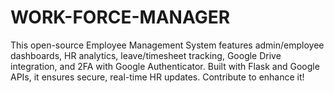# WORK-FORCE-MANAGER
This open-source Employee Management System features admin/employee dashboards, HR analytics, leave/timesheet tracking, Google Drive integration, and 2FA with Google Authenticator. Built with Flask and Google APIs, it ensures secure, real-time HR updates. Contribute to enhance it!
